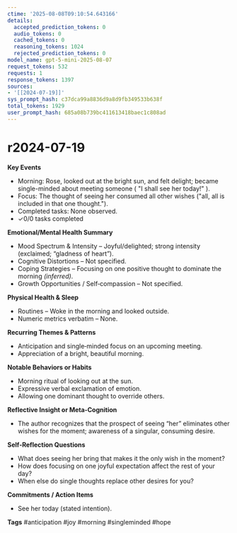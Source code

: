 ```yaml
---
ctime: '2025-08-08T09:10:54.643166'
details:
  accepted_prediction_tokens: 0
  audio_tokens: 0
  cached_tokens: 0
  reasoning_tokens: 1024
  rejected_prediction_tokens: 0
model_name: gpt-5-mini-2025-08-07
request_tokens: 532
requests: 1
response_tokens: 1397
sources:
- '[[2024-07-19]]'
sys_prompt_hash: c37dca99a8836d9a8d9fb349533b638f
total_tokens: 1929
user_prompt_hash: 685a08b739bc411613418baec1c808ad
---
```

# r2024-07-19

**Key Events**
- Morning: Rose, looked out at the bright sun, and felt delight; became single-minded about meeting someone ( "I shall see her today!" ).
- Focus: The thought of seeing her consumed all other wishes ("all, all is included in that one thought.").
- Completed tasks: None observed.
- ✓0/0 tasks completed

**Emotional/Mental Health Summary**
- Mood Spectrum & Intensity – Joyful/delighted; strong intensity (exclaimed; “gladness of heart”).
- Cognitive Distortions – Not specified.
- Coping Strategies – Focusing on one positive thought to dominate the morning *(inferred)*.
- Growth Opportunities / Self‑compassion – Not specified.

**Physical Health & Sleep**
- Routines – Woke in the morning and looked outside.
- Numeric metrics verbatim – None.

**Recurring Themes & Patterns**
- Anticipation and single‑minded focus on an upcoming meeting.
- Appreciation of a bright, beautiful morning.

**Notable Behaviors or Habits**
- Morning ritual of looking out at the sun.
- Expressive verbal exclamation of emotion.
- Allowing one dominant thought to override others.

**Reflective Insight or Meta‑Cognition**
- The author recognizes that the prospect of seeing “her” eliminates other wishes for the moment; awareness of a singular, consuming desire.

**Self‑Reflection Questions**
- What does seeing her bring that makes it the only wish in the moment?
- How does focusing on one joyful expectation affect the rest of your day?
- When else do single thoughts replace other desires for you?

**Commitments / Action Items**
- See her today (stated intention).

**Tags**
#anticipation #joy #morning #singleminded #hope